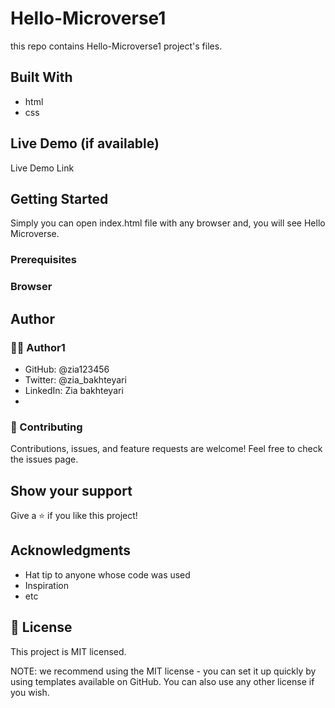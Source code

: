# Hello-Microverse1
this repo contains Hello-Microverse1 project's files.
## Built With
- html
- css
## Live Demo (if available)
Live Demo Link
## Getting Started
Simply you can open index.html file with any browser and, you will see Hello Microverse.
### Prerequisites
### Browser
## Author
### 🧑🏻 Author1
- GitHub: @zia123456
- Twitter: @zia_bakhteyari
- LinkedIn: Zia bakhteyari
- 
### 🤝 Contributing
Contributions, issues, and feature requests are welcome!
Feel free to check the issues page.
## Show your support
Give a ⭐️ if you like this project!

## Acknowledgments
- Hat tip to anyone whose code was used
- Inspiration
- etc
## 📝 License

This project is MIT licensed.

NOTE: we recommend using the MIT license - you can set it up quickly by using templates available on GitHub. You can also use any other license if you wish.
